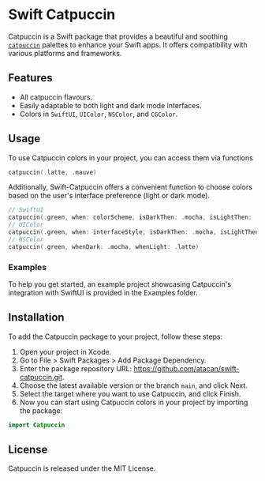 # Swift Catpuccin

Catpuccin is a Swift package that provides a beautiful and soothing [`catpuccin`](https://github.com/catppuccin) palettes to enhance your Swift apps. It offers compatibility with various platforms and frameworks.

## Features

- All catpuccin flavours.
- Easily adaptable to both light and dark mode interfaces.
- Colors in `SwiftUI`, `UIColor`, `NSColor`, and `CGColor`.

## Usage

To use Catpuccin colors in your project, you can access them via functions

```swift
catpuccin(.latte, .mauve)
```

Additionally, Swift-Catpuccin offers a convenient function to choose colors based on the user's interface preference (light or dark mode).

```swift
// SwiftUI
catpuccin(.green, when: colorScheme, isDarkThen: .mocha, isLightThen: .latte)
// UIColor
catpuccin(.green, when: interfaceStyle, isDarkThen: .mocha, isLightThen: .latte)
// NSColor
catpuccin(.green, whenDark: .mocha, whenLight: .latte)

```

### Examples

To help you get started, an example project showcasing Catpuccin's integration with SwiftUI is provided in the Examples folder.

## Installation

To add the Catpuccin package to your project, follow these steps:

1. Open your project in Xcode.
1. Go to File > Swift Packages > Add Package Dependency.
1. Enter the package repository URL: https://github.com/atacan/swift-catpuccin.git.
1. Choose the latest available version or the branch `main`, and click Next.
1. Select the target where you want to use Catpuccin, and click Finish.
1. Now you can start using Catpuccin colors in your project by importing the package:

```swift
import Catpuccin
```

## License

Catpuccin is released under the MIT License.